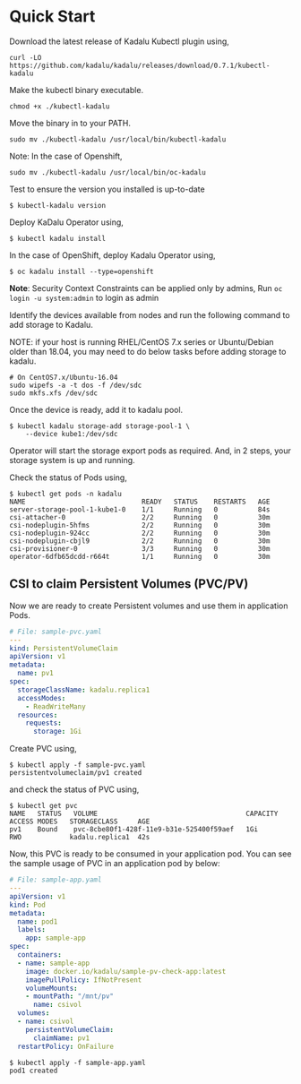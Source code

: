 # Quick Start

Download the latest release of Kadalu Kubectl plugin using,

```
curl -LO https://github.com/kadalu/kadalu/releases/download/0.7.1/kubectl-kadalu
```

Make the kubectl binary executable.

```
chmod +x ./kubectl-kadalu
```

Move the binary in to your PATH.

```
sudo mv ./kubectl-kadalu /usr/local/bin/kubectl-kadalu
```

Note: In the case of Openshift,

```
sudo mv ./kubectl-kadalu /usr/local/bin/oc-kadalu
```

Test to ensure the version you installed is up-to-date

```
$ kubectl-kadalu version
```

Deploy KaDalu Operator using,

```console
$ kubectl kadalu install
```

In the case of OpenShift, deploy Kadalu Operator using,

```console
$ oc kadalu install --type=openshift
```

**Note**: Security Context Constraints can be applied only by admins, Run `oc login -u system:admin` to login as admin

Identify the devices available from nodes and run the following command to add storage to Kadalu.

NOTE: if your host is running RHEL/CentOS 7.x series or Ubuntu/Debian older than 18.04, you may need to do below tasks before adding storage to kadalu.

```
# On CentOS7.x/Ubuntu-16.04
sudo wipefs -a -t dos -f /dev/sdc
sudo mkfs.xfs /dev/sdc
```

Once the device is ready, add it to kadalu pool.

```console
$ kubectl kadalu storage-add storage-pool-1 \
    --device kube1:/dev/sdc
```


Operator will start the storage export pods as required. And, in 2 steps, your storage system is up and running.

Check the status of Pods using,

```console
$ kubectl get pods -n kadalu
NAME                             READY   STATUS    RESTARTS   AGE
server-storage-pool-1-kube1-0    1/1     Running   0          84s
csi-attacher-0                   2/2     Running   0          30m
csi-nodeplugin-5hfms             2/2     Running   0          30m
csi-nodeplugin-924cc             2/2     Running   0          30m
csi-nodeplugin-cbjl9             2/2     Running   0          30m
csi-provisioner-0                3/3     Running   0          30m
operator-6dfb65dcdd-r664t        1/1     Running   0          30m
```

## CSI to claim Persistent Volumes (PVC/PV)

Now we are ready to create Persistent volumes and use them in application Pods.

```yaml
# File: sample-pvc.yaml
---
kind: PersistentVolumeClaim
apiVersion: v1
metadata:
  name: pv1
spec:
  storageClassName: kadalu.replica1
  accessModes:
    - ReadWriteMany
  resources:
    requests:
      storage: 1Gi
```

Create PVC using,

```console
$ kubectl apply -f sample-pvc.yaml
persistentvolumeclaim/pv1 created
```

and check the status of PVC using,

```console
$ kubectl get pvc
NAME   STATUS   VOLUME                                     CAPACITY   ACCESS MODES   STORAGECLASS     AGE
pv1    Bound    pvc-8cbe80f1-428f-11e9-b31e-525400f59aef   1Gi        RWO            kadalu.replica1  42s
```

Now, this PVC is ready to be consumed in your application pod. You can see the sample usage of PVC in an application pod by below:

```yaml
# File: sample-app.yaml
---
apiVersion: v1
kind: Pod
metadata:
  name: pod1
  labels:
    app: sample-app
spec:
  containers:
  - name: sample-app
    image: docker.io/kadalu/sample-pv-check-app:latest
    imagePullPolicy: IfNotPresent
    volumeMounts:
    - mountPath: "/mnt/pv"
      name: csivol
  volumes:
  - name: csivol
    persistentVolumeClaim:
      claimName: pv1
  restartPolicy: OnFailure
```

```console
$ kubectl apply -f sample-app.yaml
pod1 created
```
